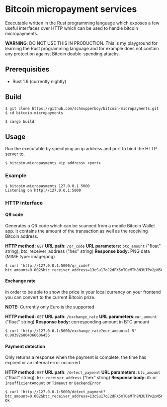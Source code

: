 # Bitcoin micropayment services
Executable written in the Rust programming language which exposes a few useful interfaces over HTTP which can be used to handle bitcoin micropayments.

**WARNING**: DO NOT USE THIS IN PRODUCTION. This is my playground for learning the Rust programming language and for example does not contain any protection against Bitcoin double-spending attacks.

## Prerequisities
* Rust 1.6 (currently nightly)

## Build
```
$ git clone https://github.com/schnupperboy/bitcoin-micropayments.git
$ cd bitcoin-micropayments

$ cargo build
```

## Usage
Run the executable by specifying an ip address and port to bind the HTTP server to.
```
$ bitcoin-micropayments <ip address> <port>
```

### Example
```
$ bitcoin-micropayments 127.0.0.1 5000
Listening on http://127.0.0.1:5000
```

### HTTP interface

#### QR code
Generates a QR code which can be scanned from a mobile Bitcoin Wallet app. It contains the amount of the transaction as well as the receiving Bitcoin address.

**HTTP method:** `GET`
**URL path:** `/qr_code`
**URL parameters:** `btc_amount` ("float" string), btc_receiver_address ("hex" string)
**Response body:** PNG data (MIME type: image/png)

```
$ curl 'http://127.0.0.1:5000/qr_code?btc_amount=0.002&btc_receiver_address=13cSu17oJ2dFX5mTGeMTh8N3UTPv2pN5CZ'
```

#### Exchange rate
In order to be able to show the price in your local currency on your frontend you can convert to the current Bitcoin prize.

**NOTE:** Currently only Euro is the supported

**HTTP method:** `GET`
**URL path:** `/exchange_rate`
**URL parameters:**`eur_amount` ("float" string) 
**Response body:** corresponding amount in BTC amount

```
$ curl 'http://127.0.0.1:5000/exchange_rate?eur_amount=1.5'
0.003926804366606456
```

#### Payment detection
Only returns a response when the payment is complete, the time has expired or an internal error occurred  

**HTTP method:** `GET`
**URL path:** `/detect_payment`
**URL parameters:** `btc_amount` ("float" string), `btc_receiver_address` ("hex" string)
**Response body:** `Ok` or `InsufficientAmount` or `Timeout` or `BackendError`

```
$ curl 'http://127.0.0.1:5000/detect_payment?btc_amount=0.002&btc_receiver_address=13cSu17oJ2dFX5mTGeMTh8N3UTPv2pN5CZ'
Ok
```